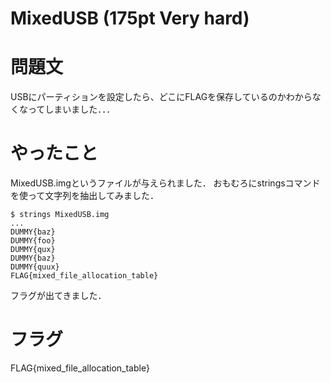 # MixedUSB (175pt Very hard)
# 問題文
USBにパーティションを設定したら、どこにFLAGを保存しているのかわからなくなってしまいました．．．

# やったこと
MixedUSB.imgというファイルが与えられました．
おもむろにstringsコマンドを使って文字列を抽出してみました．

```
$ strings MixedUSB.img
...
DUMMY{baz}
DUMMY{foo}
DUMMY{qux}
DUMMY{baz}
DUMMY{quux}
FLAG{mixed_file_allocation_table}
```

フラグが出てきました．

# フラグ
FLAG{mixed_file_allocation_table}

